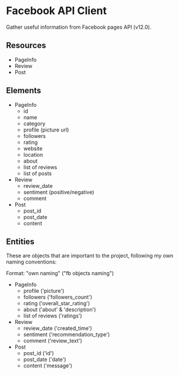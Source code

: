 # Facebook API Client

Gather useful information from Facebook pages API (v12.0).

## Resources

- PageInfo
- Review
- Post

## Elements

- PageInfo
  - id
  - name
  - category
  - profile (picture url)
  - followers
  - rating
  - website
  - location
  - about
  - list of reviews
  - list of posts
- Review
  - review_date
  - sentiment (positive/negative)
  - comment
- Post
  - post_id
  - post_date
  - content

## Entities
These are objects that are important to the project, following my own naming conventions:

Format: "own naming" ("fb objects naming")

- PageInfo
  - profile ('picture')
  - followers ('followers_count')
  - rating ('overall_star_rating')
  - about ('about' & 'description')
  - list of reviews ('ratings')
- Review
  - review_date ('created_time')
  - sentiment ('recommendation_type')
  - comment ('review_text')
- Post
  - post_id ('id')
  - post_date ('date')
  - content ('message')
